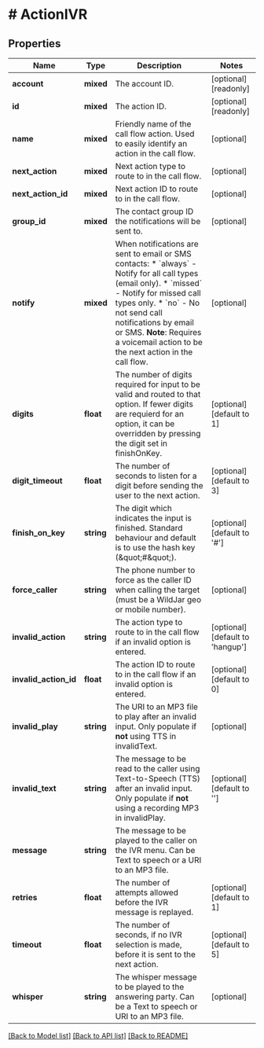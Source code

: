 # # ActionIVR

## Properties

Name | Type | Description | Notes
------------ | ------------- | ------------- | -------------
**account** | **mixed** | The account ID. | [optional] [readonly]
**id** | **mixed** | The action ID. | [optional] [readonly]
**name** | **mixed** | Friendly name of the call flow action. Used to easily identify an action in the call flow. | [optional]
**next_action** | **mixed** | Next action type to route to in the call flow. | [optional]
**next_action_id** | **mixed** | Next action ID to route to in the call flow. | [optional]
**group_id** | **mixed** | The contact group ID the notifications will be sent to. | [optional]
**notify** | **mixed** | When notifications are sent to email or SMS contacts:   * &#x60;always&#x60; - Notify for all call types (email only).   * &#x60;missed&#x60; - Notify for missed call types only.   * &#x60;no&#x60; - No not send call notifications by email or SMS. **Note**: Requires a voicemail action to be the next action in the call flow. | [optional]
**digits** | **float** | The number of digits required for input to be valid and routed to that option. If fewer digits are requierd for an option, it can be overridden by pressing the digit set in finishOnKey. | [optional] [default to 1]
**digit_timeout** | **float** | The number of seconds to listen for a digit before sending the user to the next action. | [optional] [default to 3]
**finish_on_key** | **string** | The digit which indicates the input is finished. Standard behaviour and default is to use the hash key (\&quot;#\&quot;). | [optional] [default to '#']
**force_caller** | **string** | The phone number to force as the caller ID when calling the target (must be a WildJar geo or mobile number). | [optional]
**invalid_action** | **string** | The action type to route to in the call flow if an invalid option is entered. | [optional] [default to 'hangup']
**invalid_action_id** | **float** | The action ID to route to in the call flow if an invalid option is entered. | [optional] [default to 0]
**invalid_play** | **string** | The URI to an MP3 file to play after an invalid input. Only populate if **not** using TTS in invalidText. | [optional]
**invalid_text** | **string** | The message to be read to the caller using Text-to-Speech (TTS) after an invalid input. Only populate if **not** using a recording MP3 in invalidPlay. | [optional] [default to '']
**message** | **string** | The message to be played to the caller on the IVR menu. Can be Text to speech or a URI to an MP3 file. |
**retries** | **float** | The number of attempts allowed before the IVR message is replayed. | [optional] [default to 1]
**timeout** | **float** | The number of seconds, if no IVR selection is made, before it is sent to the next action. | [optional] [default to 5]
**whisper** | **string** | The whisper message to be played to the answering party. Can be a Text to speech or URI to an MP3 file. | [optional]

[[Back to Model list]](../../README.md#models) [[Back to API list]](../../README.md#endpoints) [[Back to README]](../../README.md)
